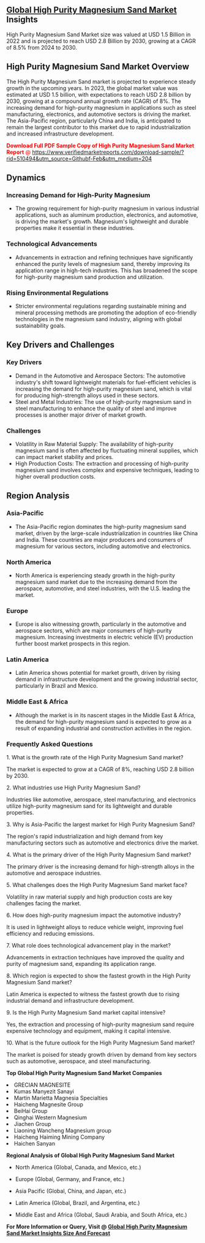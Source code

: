<h2><a href="https://www.verifiedmarketreports.com/download-sample/?rid=510494&amp;utm_source=Githubf&amp;utm_medium=204" target="_blank">Global High Purity Magnesium Sand Market</a> Insights</h2><p>High Purity Magnesium Sand Market size was valued at USD 1.5 Billion in 2022 and is projected to reach USD 2.8 Billion by 2030, growing at a CAGR of 8.5% from 2024 to 2030.</p><p><h2>High Purity Magnesium Sand Market Overview</h2> <p>The High Purity Magnesium Sand market is projected to experience steady growth in the upcoming years. In 2023, the global market value was estimated at USD 1.5 billion, with expectations to reach USD 2.8 billion by 2030, growing at a compound annual growth rate (CAGR) of 8%. The increasing demand for high-purity magnesium in applications such as steel manufacturing, electronics, and automotive sectors is driving the market. The Asia-Pacific region, particularly China and India, is anticipated to remain the largest contributor to this market due to rapid industrialization and increased infrastructure development.</p> <p><p><span class=""><span style="color: #ff0000;"><strong>Download Full PDF Sample Copy of High Purity Magnesium Sand Market Report</strong> @ </span><a href="https://www.verifiedmarketreports.com/download-sample/?rid=510494&amp;utm_source=Githubf-Feb&amp;utm_medium=204" target="_blank">https://www.verifiedmarketreports.com/download-sample/?rid=510494&amp;utm_source=Githubf-Feb&amp;utm_medium=204</a></span></p></p> <h2>Dynamics</h2> <h3>Increasing Demand for High-Purity Magnesium</h3> <ul> <li>The growing requirement for high-purity magnesium in various industrial applications, such as aluminum production, electronics, and automotive, is driving the market's growth. Magnesium's lightweight and durable properties make it essential in these industries.</li> </ul> <h3>Technological Advancements</h3> <ul> <li>Advancements in extraction and refining techniques have significantly enhanced the purity levels of magnesium sand, thereby improving its application range in high-tech industries. This has broadened the scope for high-purity magnesium sand production and utilization.</li> </ul> <h3>Rising Environmental Regulations</h3> <ul> <li>Stricter environmental regulations regarding sustainable mining and mineral processing methods are promoting the adoption of eco-friendly technologies in the magnesium sand industry, aligning with global sustainability goals.</li> </ul> <h2>Key Drivers and Challenges</h2> <h3>Key Drivers</h3> <ul> <li>Demand in the Automotive and Aerospace Sectors: The automotive industry's shift toward lightweight materials for fuel-efficient vehicles is increasing the demand for high-purity magnesium sand, which is vital for producing high-strength alloys used in these sectors.</li> <li>Steel and Metal Industries: The use of high-purity magnesium sand in steel manufacturing to enhance the quality of steel and improve processes is another major driver of market growth.</li> </ul> <h3>Challenges</h3> <ul> <li>Volatility in Raw Material Supply: The availability of high-purity magnesium sand is often affected by fluctuating mineral supplies, which can impact market stability and prices.</li> <li>High Production Costs: The extraction and processing of high-purity magnesium sand involves complex and expensive techniques, leading to higher overall production costs.</li> </ul> <h2>Region Analysis</h2> <h3>Asia-Pacific</h3> <ul> <li>The Asia-Pacific region dominates the high-purity magnesium sand market, driven by the large-scale industrialization in countries like China and India. These countries are major producers and consumers of magnesium for various sectors, including automotive and electronics.</li> </ul> <h3>North America</h3> <ul> <li>North America is experiencing steady growth in the high-purity magnesium sand market due to the increasing demand from the aerospace, automotive, and steel industries, with the U.S. leading the market.</li> </ul> <h3>Europe</h3> <ul> <li>Europe is also witnessing growth, particularly in the automotive and aerospace sectors, which are major consumers of high-purity magnesium. Increasing investments in electric vehicle (EV) production further boost market prospects in this region.</li> </ul> <h3>Latin America</h3> <ul> <li>Latin America shows potential for market growth, driven by rising demand in infrastructure development and the growing industrial sector, particularly in Brazil and Mexico.</li> </ul> <h3>Middle East & Africa</h3> <ul> <li>Although the market is in its nascent stages in the Middle East & Africa, the demand for high-purity magnesium sand is expected to grow as a result of expanding industrial and construction activities in the region.</li> </ul> <h3>Frequently Asked Questions</h3> <p>1. What is the growth rate of the High Purity Magnesium Sand market?</p> <p>The market is expected to grow at a CAGR of 8%, reaching USD 2.8 billion by 2030.</p> <p>2. What industries use High Purity Magnesium Sand?</p> <p>Industries like automotive, aerospace, steel manufacturing, and electronics utilize high-purity magnesium sand for its lightweight and durable properties.</p> <p>3. Why is Asia-Pacific the largest market for High Purity Magnesium Sand?</p> <p>The region's rapid industrialization and high demand from key manufacturing sectors such as automotive and electronics drive the market.</p> <p>4. What is the primary driver of the High Purity Magnesium Sand market?</p> <p>The primary driver is the increasing demand for high-strength alloys in the automotive and aerospace industries.</p> <p>5. What challenges does the High Purity Magnesium Sand market face?</p> <p>Volatility in raw material supply and high production costs are key challenges facing the market.</p> <p>6. How does high-purity magnesium impact the automotive industry?</p> <p>It is used in lightweight alloys to reduce vehicle weight, improving fuel efficiency and reducing emissions.</p> <p>7. What role does technological advancement play in the market?</p> <p>Advancements in extraction techniques have improved the quality and purity of magnesium sand, expanding its application range.</p> <p>8. Which region is expected to show the fastest growth in the High Purity Magnesium Sand market?</p> <p>Latin America is expected to witness the fastest growth due to rising industrial demand and infrastructure development.</p> <p>9. Is the High Purity Magnesium Sand market capital intensive?</p> <p>Yes, the extraction and processing of high-purity magnesium sand require expensive technology and equipment, making it capital intensive.</p> <p>10. What is the future outlook for the High Purity Magnesium Sand market?</p> <p>The market is poised for steady growth driven by demand from key sectors such as automotive, aerospace, and steel manufacturing.</p> </p><p><strong>Top Global High Purity Magnesium Sand Market Companies</strong></p><div data-test-id=""><p><li>GRECIAN MAGNESITE</li><li> Kumas Manyezit Sanayi</li><li> Martin Marietta Magnesia Specialties</li><li> Haicheng Magnesite Group</li><li> BeiHai Group</li><li> Qinghai Western Magnesium</li><li> Jiachen Group</li><li> Liaoning Wancheng Magnesium group</li><li> Haicheng Haiming Mining Company</li><li> Haichen Sanyan</li></p><div><strong>Regional Analysis of&nbsp;Global High Purity Magnesium Sand Market</strong></div><ul><li dir="ltr"><p dir="ltr">North America&nbsp;(Global, Canada, and Mexico, etc.)</p></li><li dir="ltr"><p dir="ltr">Europe (Global, Germany, and France, etc.)</p></li><li dir="ltr"><p dir="ltr">Asia Pacific&nbsp;(Global, China, and Japan, etc.)</p></li><li dir="ltr"><p dir="ltr">Latin America&nbsp;(Global, Brazil, and Argentina, etc.)</p></li><li dir="ltr">Middle East and Africa&nbsp;(Global, Saudi Arabia, and South Africa, etc.)</li></ul><p><strong>For More Information or Query, Visit @&nbsp;</strong><strong><a href="https://www.verifiedmarketreports.com/product/high-purity-magnesium-sand-market/?utm_source=Githubf&amp;utm_medium=204" target="_blank">Global High Purity Magnesium Sand Market Insights Size And Forecast</a></strong></p></div>
